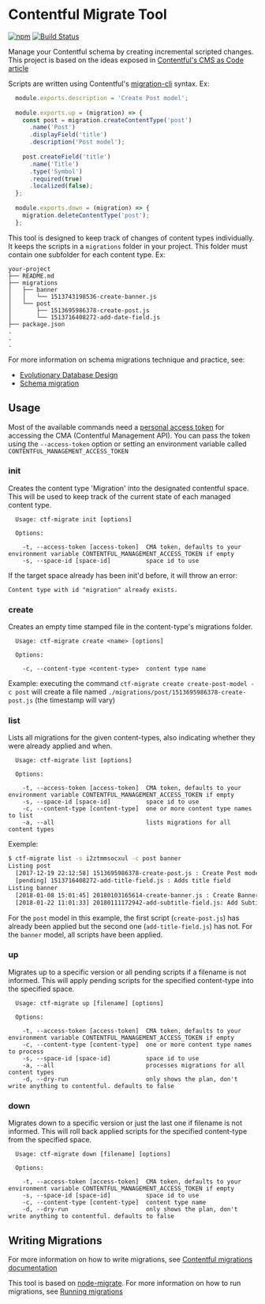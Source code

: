 # Contentful Migrate Tool

[![npm](https://img.shields.io/npm/v/contentful-migrate.svg)](https://www.npmjs.com/package/contentful-migrate)
[![Build Status](https://travis-ci.org/deluan/contentful-migrate.svg?branch=master)](https://travis-ci.org/deluan/contentful-migrate)

Manage your Contentful schema by creating incremental scripted changes. This project is based on the ideas exposed 
in [Contentful's CMS as Code article](https://www.contentful.com/r/knowledgebase/cms-as-code/) 

Scripts are written using Contentful's [migration-cli](https://github.com/contentful/migration-cli) syntax. Ex:

```javascript
  module.exports.description = 'Create Post model';
  
  module.exports.up = (migration) => {
    const post = migration.createContentType('post')
      .name('Post')
      .displayField('title')
      .description('Post model');
  
    post.createField('title')
      .name('Title')
      .type('Symbol')
      .required(true)
      .localized(false);
  };
  
  module.exports.down = (migration) => {
    migration.deleteContentType('post');
  };
```

This tool is designed to keep track of changes of content types individually. It keeps the 
scripts in a `migrations` folder in your project. This folder must contain one subfolder for each 
content type. Ex:

```
your-project
├── README.md
├── migrations
│   ├── banner
│   │   └── 1513743198536-create-banner.js
│   └── post
│       ├── 1513695986378-create-post.js
│       └── 1513716408272-add-date-field.js
├── package.json
.
.
.

``` 

For more information on schema migrations technique and practice, see:
* [Evolutionary Database Design](https://martinfowler.com/articles/evodb.html#AllDatabaseChangesAreMigrations)
* [Schema migration](https://en.wikipedia.org/wiki/Schema_migration)

## Usage

Most of the available commands need a 
[personal access token](https://www.contentful.com/developers/docs/references/authentication/) 
for accessing the CMA (Contentful Management API). You can pass the token using the `--access-token`
option or setting an environment variable called `CONTENTFUL_MANAGEMENT_ACCESS_TOKEN`

### init

Creates the content type 'Migration' into the designated contentful space. This will be
used to keep track of the current state of each managed content type.

```
  Usage: ctf-migrate init [options]
  
  Options:
  
    -t, --access-token [access-token]  CMA token, defaults to your environment variable CONTENTFUL_MANAGEMENT_ACCESS_TOKEN if empty
    -s, --space-id [space-id]          space id to use
```

If the target space already has been init'd before, it will throw an error:

`Content type with id "migration" already exists.`

### create

Creates an empty time stamped file in the content-type's migrations folder.

```
  Usage: ctf-migrate create <name> [options] 
  
  Options:
  
    -c, --content-type <content-type>  content type name
```

Example: executing the command `ctf-migrate create create-post-model -c post` will create 
a file named `./migrations/post/1513695986378-create-post.js` (the timestamp will vary)

### list

Lists all migrations for the given content-types, also indicating whether they were already 
applied and when.

```
  Usage: ctf-migrate list [options]
  
  Options:
  
    -t, --access-token [access-token]  CMA token, defaults to your environment variable CONTENTFUL_MANAGEMENT_ACCESS_TOKEN if empty
    -s, --space-id [space-id]          space id to use
    -c, --content-type [content-type]  one or more content type names to list
    -a, --all                          lists migrations for all content types
```

Exemple: 
```bash
$ ctf-migrate list -s i2ztmmsocxul -c post banner
Listing post
  [2017-12-19 22:12:58] 1513695986378-create-post.js : Create Post model
  [pending] 1513716408272-add-title-field.js : Adds title field
Listing banner
  [2018-01-08 15:01:45] 20180103165614-create-banner.js : Create Banner model
  [2018-01-22 11:01:33] 20180111172942-add-subtitle-field.js: Add Subtitle field 
```
For the `post` model in this example, the first script (`create-post.js`) has already been applied but the 
second one (`add-title-field.js`) has not. For the `banner` model, all scripts have been applied.

### up

Migrates up to a specific version or all pending scripts if a filename is not informed. This will apply pending scripts for 
the specified content-type into the specified space. 

```
  Usage: ctf-migrate up [filename] [options]

  Options:

    -t, --access-token [access-token]  CMA token, defaults to your environment variable CONTENTFUL_MANAGEMENT_ACCESS_TOKEN if empty
    -c, --content-type [content-type]  one or more content type names to process
    -s, --space-id [space-id]          space id to use
    -a, --all                          processes migrations for all content types
    -d, --dry-run                      only shows the plan, don't write anything to contentful. defaults to false
```

### down

Migrates down to a specific version or just the last one if filename is not informed. This will roll back applied scripts 
for the specified content-type from the specified space. 

```
  Usage: ctf-migrate down [filename] [options]

  Options:

    -t, --access-token [access-token]  CMA token, defaults to your environment variable CONTENTFUL_MANAGEMENT_ACCESS_TOKEN if empty
    -s, --space-id [space-id]          space id to use
    -c, --content-type [content-type]  content type name
    -d, --dry-run                      only shows the plan, don't write anything to contentful. defaults to false
```

## Writing Migrations

For more information on how to write migrations, see 
[Contentful migrations documentation](https://github.com/contentful/migration-cli#reference-documentation)

This tool is based on [node-migrate](https://github.com/tj/node-migrate). For more 
information on how to run migrations, see [Running migrations](https://github.com/tj/node-migrate#running-migrations)

